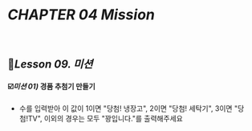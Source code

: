# _CHAPTER 04 Mission_ 

<br>

## :name_badge:_Lesson 09. 미션_

#### :ballot_box_with_check:_미션 01)_ 경품 추첨기 만들기

- 수를 입력받아 이 값이 1이면 "당첨! 냉장고", 2이면 "당첨! 세탁기", 3이면 "당첨!TV", 이외의 경우는 모두 "꽝입니다."를 출력해주세요